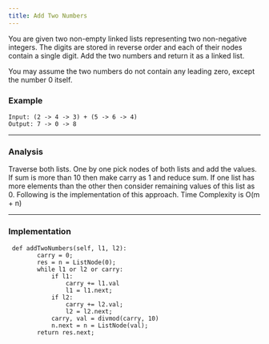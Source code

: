 ```yaml
---
title: Add Two Numbers
---
```

You are given two non-empty linked lists representing two non-negative integers. The digits are stored in reverse order and each of their nodes contain a single digit. Add the two numbers and return it as a linked list.

You may assume the two numbers do not contain any leading zero, except the number 0 itself.

### Example
```
Input: (2 -> 4 -> 3) + (5 -> 6 -> 4)
Output: 7 -> 0 -> 8
```
***
### Analysis
Traverse both lists. One by one pick nodes of both lists and add the values. If sum is more than 10 then make carry as 1 and reduce sum. If one list has more elements than the other then consider remaining values of this list as 0. Following is the implementation of this approach. Time Complexity is O(m + n)
***
### Implementation
```
 def addTwoNumbers(self, l1, l2):
        carry = 0;
        res = n = ListNode(0);
        while l1 or l2 or carry:
            if l1:
                carry += l1.val
                l1 = l1.next;
            if l2:
                carry += l2.val;
                l2 = l2.next;
            carry, val = divmod(carry, 10)
            n.next = n = ListNode(val);
        return res.next;
```